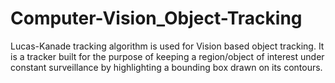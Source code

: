 # Computer-Vision_Object-Tracking
Lucas-Kanade tracking algorithm is used for Vision based object tracking. It is a tracker built for the purpose of keeping a region/object of interest under constant surveillance by highlighting a bounding box drawn on its contours.
